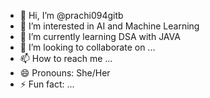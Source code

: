 - 👋 Hi, I’m @prachi094gitb
- 👀 I’m interested in AI and Machine Learning
- 🌱 I’m currently learning DSA with JAVA
- 💞️ I’m looking to collaborate on ...
- 📫 How to reach me ...
- 😄 Pronouns: She/Her
- ⚡ Fun fact: ...

<!---
prachi094gitb/prachi094gitb is a ✨ special ✨ repository because its `README.md` (this file) appears on your GitHub profile.
You can click the Preview link to take a look at your changes.
--->
